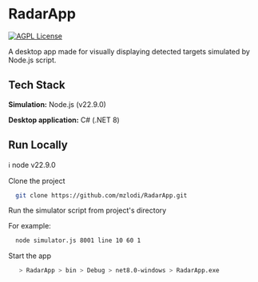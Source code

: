 
# RadarApp
[![AGPL License](https://img.shields.io/badge/License-GNU_AGPL_v3-blue.svg)](https://www.gnu.org/licenses/agpl-3.0)

A desktop app made for visually displaying detected targets simulated by Node.js script.
## Tech Stack

**Simulation:** Node.js (v22.9.0)

**Desktop application:** C# (.NET 8)

## Run Locally
ℹ️ node v22.9.0

Clone the project

```bash
  git clone https://github.com/mzlodi/RadarApp.git
```

Run the simulator script from project's directory

For example:
```bash
  node simulator.js 8001 line 10 60 1
```

Start the app

```bash
   > RadarApp > bin > Debug > net8.0-windows > RadarApp.exe
```
